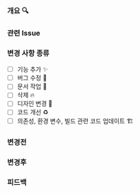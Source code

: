 <!-- 제목은 깃헙 컨벤션을 따라주세요 -->
<!-- [:깃모지: ] 제목 -->
<!-- 깃모지 이름: 기능 추가(sparkles), 버그수정(bug), 문서 작성(memo), 디자인 변경(art), 파일 삭제(fire), 디렉토리 이동(truck), 코드 개선(recycle) -->


### 개요 🔍
<!-- 이 부분은 진행한 작업에 대해 간단한 설명을 적어주세요. 생략 가능합니다 -->

### 관련 Issue #
<!--'#'을 누르면 해당 레포지토리의 이슈가 뜹니다. 개발한 부분과 관련된 이슈를 링크해주세요. ex. 관련 Isssue#6 -->

### 변경 사항 종류
<!-- 아래 대괄호의 공백을 지우고 [x]를 입력하면 해당 체크 리스트가 체크됩니다. -->
- [ ] 기능 추가 ✨
- [ ] 버그 수정 🐛
- [ ] 문서 작업 📝
- [ ] 삭제 🔥
- [ ] 디자인 변경 🎨
- [ ] 코드 개선 ♻️
- [ ] 의존성, 환경 변수, 빌드 관련 코드 업데이트 🏗️

### 변경전

### 변경후

### 피드백
<!-- 특히 중점적으로 검토해야할 사항, 검토 희망 날짜를 적어주세요. -->
